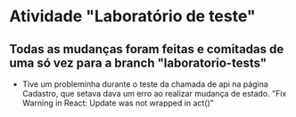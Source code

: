 # Atividade "Laboratório de teste"

## Todas as mudanças foram feitas e comitadas de uma só vez para a branch "laboratorio-tests"

- Tive um probleminha durante o teste da chamada de api na página Cadastro, que setava dava um erro ao realizar mudança de estado. "Fix Warning in React: Update was not wrapped in act()"
